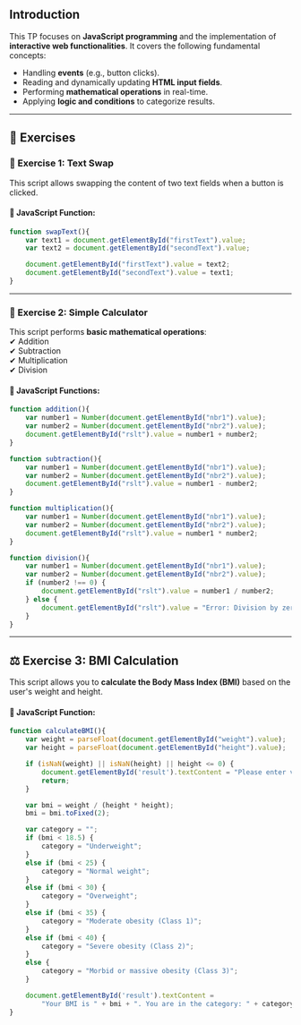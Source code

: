 ## Introduction

This TP focuses on **JavaScript programming** and the implementation of **interactive web functionalities**. It covers the following fundamental concepts:

- Handling **events** (e.g., button clicks).
- Reading and dynamically updating **HTML input fields**.
- Performing **mathematical operations** in real-time.
- Applying **logic and conditions** to categorize results.

---

## 📌 Exercises

### 📝 Exercise 1: Text Swap  
This script allows swapping the content of two text fields when a button is clicked.

#### 🔹 JavaScript Function:
```js
function swapText(){
    var text1 = document.getElementById("firstText").value;
    var text2 = document.getElementById("secondText").value;

    document.getElementById("firstText").value = text2;
    document.getElementById("secondText").value = text1;
}
```


---



### 🧮 Exercise 2: Simple Calculator
This script performs **basic mathematical operations**:  
✔ Addition  
✔ Subtraction  
✔ Multiplication  
✔ Division  

#### 🔹 JavaScript Functions:
```js
function addition(){
    var number1 = Number(document.getElementById("nbr1").value);
    var number2 = Number(document.getElementById("nbr2").value);
    document.getElementById("rslt").value = number1 + number2;
}

function subtraction(){
    var number1 = Number(document.getElementById("nbr1").value);
    var number2 = Number(document.getElementById("nbr2").value);
    document.getElementById("rslt").value = number1 - number2;
}

function multiplication(){
    var number1 = Number(document.getElementById("nbr1").value);
    var number2 = Number(document.getElementById("nbr2").value);
    document.getElementById("rslt").value = number1 * number2;
}

function division(){
    var number1 = Number(document.getElementById("nbr1").value);
    var number2 = Number(document.getElementById("nbr2").value);
    if (number2 !== 0) {
        document.getElementById("rslt").value = number1 / number2;
    } else {
        document.getElementById("rslt").value = "Error: Division by zero";
    }
}

```

---


## ⚖️ Exercise 3: BMI Calculation
This script allows you to **calculate the Body Mass Index (BMI)** based on the user's weight and height.

#### 🔹 JavaScript Function:
```js
function calculateBMI(){
    var weight = parseFloat(document.getElementById("weight").value);
    var height = parseFloat(document.getElementById("height").value);

    if (isNaN(weight) || isNaN(height) || height <= 0) {
        document.getElementById('result').textContent = "Please enter valid values.";
        return;
    }

    var bmi = weight / (height * height);
    bmi = bmi.toFixed(2);

    var category = "";
    if (bmi < 18.5) {
        category = "Underweight";
    } 
    else if (bmi < 25) {
        category = "Normal weight";
    } 
    else if (bmi < 30) {
        category = "Overweight";
    } 
    else if (bmi < 35) {
        category = "Moderate obesity (Class 1)";
    } 
    else if (bmi < 40) {
        category = "Severe obesity (Class 2)";
    } 
    else {
        category = "Morbid or massive obesity (Class 3)";
    }

    document.getElementById('result').textContent =
        "Your BMI is " + bmi + ". You are in the category: " + category + ".";
}
